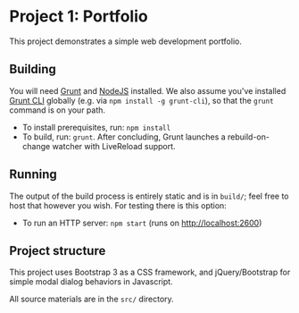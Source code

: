 # Project 1: Portfolio

This project demonstrates a simple web development portfolio.

## Building

You will need [Grunt](http://gruntjs.com) and [NodeJS](https://nodejs.org)
installed. We also assume you've installed
[Grunt CLI](https://github.com/gruntjs/grunt-cli) globally (e.g. via
`npm install -g grunt-cli`), so that the `grunt`
command is on your path.

   * To install prerequisites, run: `npm install`
   * To build, run: `grunt`. After concluding, Grunt launches a
     rebuild-on-change watcher with LiveReload support.

## Running

The output of the build process is entirely static and is in `build/`; feel
free to host that however you wish. For testing there is this option:

   * To run an HTTP server: `npm start` (runs on
     [http://localhost:2600](http://localhost:2600))

## Project structure

This project uses Bootstrap 3 as a CSS framework, and jQuery/Bootstrap for
simple modal dialog behaviors in Javascript.

All source materials are in the `src/` directory.
